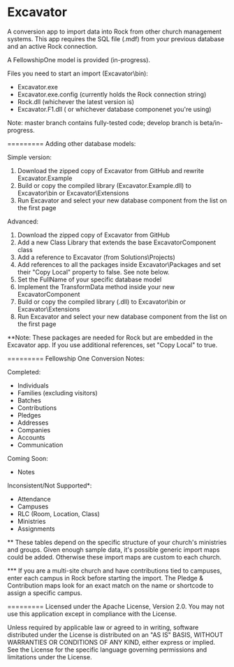 Excavator
=========

A conversion app to import data into Rock from other church management systems.  This app requires the SQL file (.mdf) from your previous database and an active Rock connection.

A FellowshipOne model is provided (in-progress).

Files you need to start an import (Excavator\bin):
- Excavator.exe
- Excavator.exe.config (currently holds the Rock connection string)
- Rock.dll (whichever the latest version is)
- Excavator.F1.dll ( or whichever database componenet you're using)

Note: master branch contains fully-tested code; develop branch is beta/in-progress.

=========
Adding other database models:

Simple version:
1. Download the zipped copy of Excavator from GitHub and rewrite Excavator.Example
2. Build or copy the compiled library (Excavator.Example.dll) to Excavator\bin or Excavator\Extensions
3. Run Excavator and select your new database component from the list on the first page

Advanced:
1. Download the zipped copy of Excavator from GitHub 
2. Add a new Class Library that extends the base ExcavatorComponent class
3. Add a reference to Excavator (from Solutions\Projects)
4. Add references to all the packages inside Excavator\Packages and set their "Copy Local" property to false.  See note below.  
5. Set the FullName of your specific database model 
6. Implement the TransformData method inside your new ExcavatorComponent
7. Build or copy the compiled library (.dll) to Excavator\bin or Excavator\Extensions
8. Run Excavator and select your new database component from the list on the first page

**Note: These packages are needed for Rock but are embedded in the Excavator app.  If you use additional references, set "Copy Local" to true.

=========
Fellowship One Conversion Notes:

Completed:
* Individuals 
* Families (excluding visitors)
* Batches
* Contributions
* Pledges
* Addresses
* Companies
* Accounts
* Communication

Coming Soon:
* Notes

Inconsistent/Not Supported*:
* Attendance
* Campuses
* RLC (Room, Location, Class)
* Ministries
* Assignments

** These tables depend on the specific structure of your church's ministries and groups.  Given enough sample data, it's possible generic import maps could be added.  Otherwise these import maps are custom to each church.

*** If you are a multi-site church and have contributions tied to campuses, enter each campus in Rock before starting the import.  The Pledge & Contribution maps look for an exact match on the name or shortcode to assign a specific campus.

=========
Licensed under the Apache License, Version 2.0. You may not use this application except in compliance with the License.

Unless required by applicable law or agreed to in writing, software distributed under the License is distributed on an "AS IS" BASIS, WITHOUT WARRANTIES OR CONDITIONS OF ANY KIND, either express or implied. See the License for the specific language governing permissions and limitations under the License.
